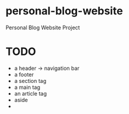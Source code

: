 # personal-blog-website
Personal Blog Website Project
# TODO
- a header -> navigation bar
- a footer
- a section tag
- a main tag
- an article tag
- aside
- 
